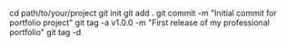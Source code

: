 cd path/to/your/project
git init
git add .
git commit -m "Initial commit for portfolio project"
git tag -a v1.0.0 -m "First release of my professional portfolio"
git tag -d <invalid-tag-name>
